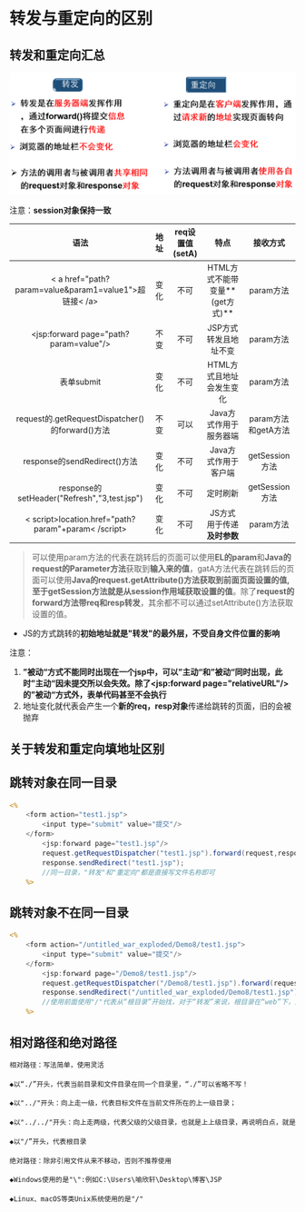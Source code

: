 # 转发与重定向的区别

## 转发和重定向汇总

<img src="img/转发与重定向的区别/image-20221114104928316.png" alt="image-20221114104928316" style="zoom:50%;" />

注意：**session对象保持一致**

|                         语法                          | 地址 | req设置值(setA) |              特点               |      接收方式       |
| :---------------------------------------------------: | :--: | :-------------: | :-----------------------------: | :-----------------: |
| < a href="path?param=value&param1=value1">超链接< /a> | 变化 |      不可       | HTML方式不能带变量**(get方式)** |      param方法      |
|        <jsp:forward page="path?param=value"/>         | 不变 |      不可       |      JSP方式转发且地址不变      |      param方法      |
|                      表单submit                       | 变化 |      不可       |    HTML方式且地址会发生变化     |      param方法      |
|    request的.getRequestDispatcher()的forward()方法    | 不变 |      可以       |     Java方式作用于服务器端      | param方法和getA方法 |
|             response的sendRedirect()方法              | 变化 |      不可       |      Java方式作用于客户端       |   getSession方法    |
|      response的setHeader("Refresh","3,test.jsp")      | 变化 |      不可       |            定时刷新             |   getSession方法    |
|  < script>location.href="path?param"+param< /script>  | 变化 |      不可       |   JS方式用于传递**及时参数**    |      param方法      |

> 可以使用param方法的代表在跳转后的页面可以使用**EL的param**和**Java的request的Parameter方法**获取到**输入来的值**，gatA方法代表在跳转后的页面可以使用**Java的request.getAttribute()**方法获取到前面页面设置的值,至于getSession方法就是**从session作用域获取设置的值**。除了**request的forward方法带req和resp转发**，其余都不可以通过setAttribute()方法获取设置的值。

- JS的方式跳转的**初始地址就是"转发"的最外层，不受自身文件位置的影响**

注意：

1. **”被动“方式不能同时出现在一个jsp中，可以”主动“和”被动“同时出现，此时”主动“因未提交所以会失效。除了<jsp:forward page="relativeURL"/>的”被动“方式外，表单代码甚至不会执行**
2. 地址变化就代表会产生一个**新的req，resp对象**传递给跳转的页面，旧的会被抛弃

## 关于转发和重定向填地址区别

## 跳转对象在同一目录

```jsp
<%		
	<form action="test1.jsp">
    	<input type="submit" value="提交"/>
	</form>
		<jsp:forward page="test1.jsp"/>
        request.getRequestDispatcher("test1.jsp").forward(request,response);
		response.sendRedirect("test1.jsp");
		//同一目录，"转发"和"重定向"都是直接写文件名称即可
    %>
```

## 跳转对象不在同一目录

```jsp
<%		
	<form action="/untitled_war_exploded/Demo8/test1.jsp">
    	<input type="submit" value="提交"/>
	</form>
		<jsp:forward page="/Demo8/test1.jsp"/>
        request.getRequestDispatcher("/Demo8/test1.jsp").forward(request,response);//这里相对路径为../Demo/test.jsp
		response.sendRedirect("/untitled_war_exploded/Demo8/test1.jsp");
		//使用前面使用"/"代表从“根目录”开始找，对于“转发”来说，根目录在“web”下，而对于“重定向”来说，根目录在“http://localhost:8080”
    %>
```

## 相对路径和绝对路径

```xml
相对路径：写法简单，使用灵活

◆以“./”开头，代表当前目录和文件目录在同一个目录里，“./”可以省略不写！

◆以"../"开头：向上走一级，代表目标文件在当前文件所在的上一级目录；

◆以"../../"开头：向上走两级，代表父级的父级目录，也就是上上级目录，再说明白点，就是上一级目录的上一级目录

◆以"/”开头，代表根目录

绝对路径：除非引用文件从来不移动，否则不推荐使用

◆Windows使用的是"\":例如C:\Users\喻欣轩\Desktop\博客\JSP

◆Linux、macOS等类Unix系统使用的是"/"
```

